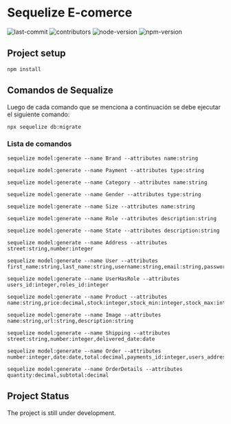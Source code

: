 # Sequelize E-comerce
![last-commit](https://img.shields.io/github/last-commit/AugustoLL/ecomerce-sequelize)
![contributors](https://img.shields.io/github/contributors/AugustoLL/ecomerce-sequelize)
![node-version](https://img.shields.io/badge/Node->=12.0.0-brightgreen)
![npm-version](https://img.shields.io/badge/npm->=6.14.0-brightgreen)

## Project setup
```
npm install
```
## Comandos de Sequalize
Luego de cada comando que se menciona a continuación se debe ejecutar el siguiente comando:
```
npx sequelize db:migrate
```
### Lista de comandos
```
sequelize model:generate --name Brand --attributes name:string
```
```
sequelize model:generate --name Payment --attributes type:string
```
```
sequelize model:generate --name Category --attributes name:string
```
```
sequelize model:generate --name Gender --attributes type:string
```
```
sequelize model:generate --name Size --attributes name:string
```
```
sequelize model:generate --name Role --attributes description:string
```
```
sequelize model:generate --name State --attributes description:string
```
```
sequelize model:generate --name Address --attributes street:string,number:integer
```
```
sequelize model:generate --name User --attributes first_name:string,last_name:string,username:string,email:string,password:string,address_id:integer
```
```
sequelize model:generate --name UserHasRole --attributes users_id:integer,roles_id:integer
```
```
sequelize model:generate --name Product --attributes name:string,price:decimal,stock:integer,stock_min:integer,stock_max:integer,brands_id:integer
```
```
sequelize model:generate --name Image --attributes name:string,url:string,description:string
```
```
sequelize model:generate --name Shipping --attributes street:string,number:integer,delivered_date:date
```
```
sequelize model:generate --name Order --attributes number:integer,date:date,total:decimal,payments_id:integer,users_addresses:integer,states_id:integer
```
```
sequelize model:generate --name OrderDetails --attributes quantity:decimal,subtotal:decimal
```
## Project Status
The project is still under development.
